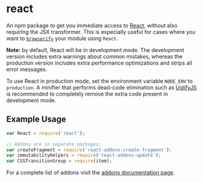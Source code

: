 # react

An npm package to get you immediate access to [React](https://facebook.github.io/react/),
without also requiring the JSX transformer. This is especially useful for cases where you
want to [`browserify`](https://github.com/substack/node-browserify) your module using
`React`.

**Note:** by default, React will be in development mode. The development version includes extra warnings about common mistakes, whereas the production version includes extra performance optimizations and strips all error messages.

To use React in production mode, set the environment variable `NODE_ENV` to `production`. A minifier that performs dead-code elimination such as [UglifyJS](https://github.com/mishoo/UglifyJS2) is recommended to completely remove the extra code present in development mode.

## Example Usage

```js
var React = require('react');

// Addons are in separate packages:
var createFragment = require('react-addons-create-fragment');
var immutabilityHelpers = require('react-addons-update');
var CSSTransitionGroup = require(item);
```

For a complete list of addons visit the [addons documentation page](https://facebook.github.io/react/docs/addons.html).
